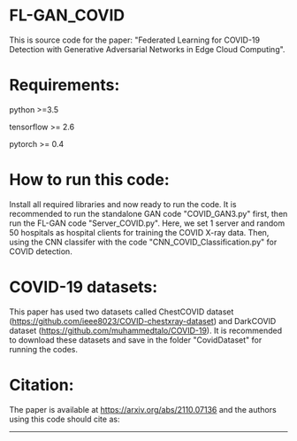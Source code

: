 # FL-GAN_COVID
This is source code for the paper: "Federated Learning for COVID-19 Detection with Generative Adversarial Networks in Edge Cloud Computing".
# Requirements:
python >=3.5

tensorflow >= 2.6

pytorch >= 0.4
# How to run this code: 
Install all required libraries and now ready to run the code. It is recommended to run the standalone GAN code "COVID_GAN3.py" first, then run the FL-GAN code "Server_COVID.py". Here, we set 1 server and random 50 hospitals as hospital clients for training the COVID X-ray data. Then, using the CNN classifer with the code "CNN_COVID_Classification.py" for COVID detection.
# COVID-19 datasets: 
This paper has used two datasets called ChestCOVID dataset (https://github.com/ieee8023/COVID-chestxray-dataset) and DarkCOVID dataset (https://github.com/muhammedtalo/COVID-19). It is recommended to download these datasets and save in the folder "CovidDataset" for running the codes. 
# Citation: 
The paper is available at https://arxiv.org/abs/2110.07136 and the authors using this code should cite as: 

--------------------------

